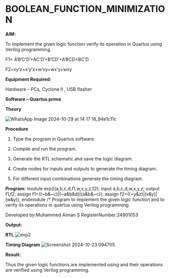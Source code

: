 # BOOLEAN_FUNCTION_MINIMIZATION

**AIM:**

To implement the given logic function verify its operation in Quartus using Verilog programming.

F1= A’B’C’D’+AC’D’+B’CD’+A’BCD+BC’D 

F2=xy’z+x’y’z+w’xy+wx’y+wxy

**Equipment Required:**

Hardware – PCs, Cyclone II , USB flasher

**Software – Quartus prime**

**Theory**

![WhatsApp Image 2024-10-29 at 14 17 16_94e1c11c](https://github.com/user-attachments/assets/95ddb2b3-1ce1-4f82-8288-46a3b5e374d2)


**Procedure**

1.	Type the program in Quartus software.

2.	Compile and run the program.

3.	Generate the RTL schematic and save the logic diagram.

4.	Create nodes for inputs and outputs to generate the timing diagram.

5.	For different input combinations generate the timing diagram.


**Program:**
module exp2(a,b,c,d,f1,w,x,y,z,f2);
input a,b,c,d,w,x,y,z;
output f1,f2;
assign f1=((~b&~c)|(~a&b&d)|(a&b&~c));
assign f2=((~y&z)|(x&y)|(w&y));
endmodule
/* Program to implement the given logic function and to verify its operations in quartus using Verilog programming. 

Developed by:Muhammed Aiman S RegisterNumber:24901053

**Output:**

**RTL**
![exp2](https://github.com/user-attachments/assets/5a5f9da2-0af9-46a5-8d4c-08fb8e7ef703)


**Timing Diagram**
![Screenshot 2024-10-23 094705](https://github.com/user-attachments/assets/49d73e09-52fa-44b1-b0dc-8e007751ccac)


**Result:**

Thus the given logic functions are implemented using and their operations are verified using Verilog programming.

